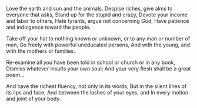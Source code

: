 Love the earth and sun and the animals,
Despise riches, give alms to everyone that asks,
Stand up for the stupid and crazy,
Devote your income and labor to others,
Hate tyrants, argue not concerning God,
Have patience and indulgence toward the people.

Take off your hat to nothing known or unknown,
or to any man or number of men,
Go freely with powerful uneducated persons,
And with the young, and with the mothers or families.

Re-examine all you have been told
in school or church or in any book,
Dismiss whatever insults your own soul;
And your very flesh shall be a great poem…

And have the richest fluency, not only in its words,
But in the silent lines of its lips and face,
And between the lashes of your eyes,
and In every motion and joint of your body.
